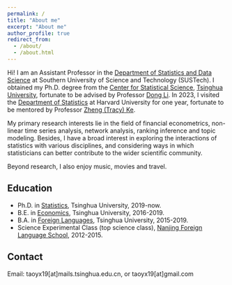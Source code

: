```yaml
---
permalink: /
title: "About me"
excerpt: "About me"
author_profile: true
redirect_from: 
  - /about/
  - /about.html
---
```


<!-- <img src="../images/2023.8.jpg" width="600"> -->

Hi! I am an Assistant Professor in the [Department of Statistics and Data Science](https://stat-ds.sustech.edu.cn/) at Southern University of Science and Technology (SUSTech).
I obtained my Ph.D. degree from the [Center for Statistical Science](http://www.stat.tsinghua.edu.cn/en), [Tsinghua University](https://www.tsinghua.edu.cn/en/), fortunate to be advised by Professor [Dong Li](http://www.stat.tsinghua.edu.cn/en/teachers/dongli/). In 2023, I visited the [Department of Statistics](https://statistics.fas.harvard.edu/home) at Harvard University for one year, fortunate to be mentored by Professor [Zheng (Tracy) Ke](https://zke.fas.harvard.edu).

My primary research interests lie in the field of financial econometrics, non-linear time series analysis, network analysis, ranking inference and topic modeling. Besides, I have a broad interest in exploring the interactions of statistics with various disciplines, and considering ways in which statisticians can better contribute to the wider scientific community.

Beyond research, I also enjoy music, movies and travel.


## Education
* Ph.D. in [Statistics](http://www.stat.tsinghua.edu.cn/en/), Tsinghua University, 2019-now.
* B.E. in [Economics](https://www.sem.tsinghua.edu.cn/en/), Tsinghua University, 2016-2019.
* B.A. in [Foreign Languages](https://www.dfll.tsinghua.edu.cn), Tsinghua University, 2015-2019.
* Science Experimental Class (top science class), [Nanjing Foreign Language School](http://www.nfls.com.cn/iynt/main.htm), 2012-2015.

## Contact
Email: taoyx19[at]mails.tsinghua.edu.cn, or taoyx19[at]gmail.com
